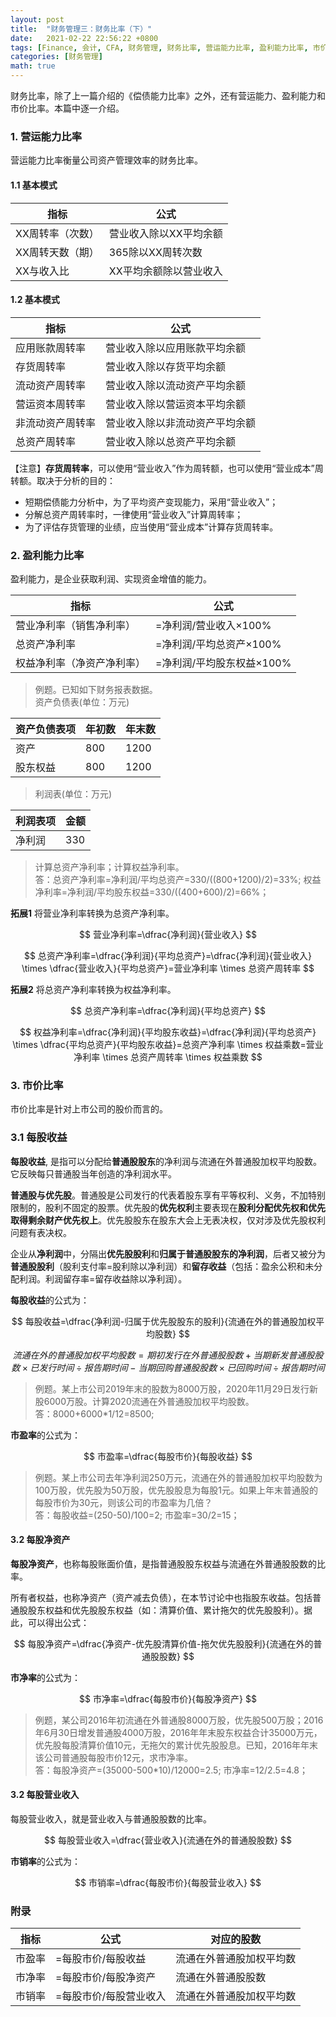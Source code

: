 ```yaml
---
layout: post
title:  "财务管理三：财务比率（下）"
date:   2021-02-22 22:56:22 +0800
tags: [Finance, 会计, CFA, 财务管理, 财务比率, 营运能力比率, 盈利能力比率, 市价比率]
categories: [财务管理]
math: true
---
```


财务比率，除了上一篇介绍的《偿债能力比率》之外，还有营运能力、盈利能力和市价比率。本篇中逐一介绍。


### 1. 营运能力比率

营运能力比率衡量公司资产管理效率的财务比率。

#### 1.1 基本模式

|指标|公式|
|--|--|
|XX周转率（次数）|营业收入除以XX平均余额|
|XX周转天数（期）|365除以XX周转次数|
|XX与收入比|XX平均余额除以营业收入|


#### 1.2 基本模式

|指标|公式|
|--|----|
|应用账款周转率|营业收入除以应用账款平均余额|
|存货周转率|营业收入除以存货平均余额|
|流动资产周转率|营业收入除以流动资产平均余额|
|营运资本周转率|营业收入除以营运资本平均余额|
|非流动资产周转率|营业收入除以非流动资产平均余额|
|总资产周转率|营业收入除以总资产平均余额|


【注意】**存货周转率**，可以使用“营业收入”作为周转额，也可以使用“营业成本”周转额。取决于分析的目的：   
- 短期偿债能力分析中，为了平均资产变现能力，采用“营业收入”；
- 分解总资产周转率时，一律使用“营业收入”计算周转率；
- 为了评估存货管理的业绩，应当使用“营业成本”计算存货周转率。


### 2. 盈利能力比率

盈利能力，是企业获取利润、实现资金增值的能力。

|指标|公式|
|--|---|
|营业净利率（销售净利率）|=净利润/营业收入×100%|
|总资产净利率|=净利润/平均总资产×100%|
|权益净利率（净资产净利率）|=净利润/平均股东权益×100%|

> 例题。已知如下财务报表数据。    
资产负债表(单位：万元)       

|资产负债表项|年初数|年末数| 
|--|--|--|   
|资产|800|1200|
|股东权益|800|1200|

> 利润表(单位：万元)    

|利润表项|金额|
|--|-|
|净利润|330|

> 计算总资产净利率；计算权益净利率。   
> 答：总资产净利率=净利润/平均总资产=330/((800+1200)/2)=33%; 权益净利率=净利润/平均股东权益=330/((400+600)/2)=66%；


**拓展1** 将营业净利率转换为总资产净利率。

<span> $$ 营业净利率=\dfrac{净利润}{营业收入} $$ </span>

<span> $$ 总资产净利率=\dfrac{净利润}{平均总资产}=\dfrac{净利润}{营业收入} \times \dfrac{营业收入}{平均总资产}=营业净利率 \times 总资产周转率 $$ </span>


**拓展2** 将总资产净利率转换为权益净利率。

<span> $$ 总资产净利率=\dfrac{净利润}{平均总资产} $$ </span>

<span> $$ 权益净利率=\dfrac{净利润}{平均股东收益}=\dfrac{净利润}{平均总资产} \times \dfrac{平均总资产}{平均股东收益}=总资产净利率 \times 权益乘数=营业净利率 \times 总资产周转率  \times 权益乘数 $$ </span>


### 3. 市价比率

市价比率是针对上市公司的股价而言的。

### 3.1 每股收益


**每股收益**, 是指可以分配给**普通股股东**的净利润与流通在外普通股加权平均股数。它反映每只普通股当年创造的净利润水平。


**普通股与优先股**。普通股是公司发行的代表着股东享有平等权利、义务，不加特别限制的，股利不固定的股票。优先股的**优先权利**主要表现在**股利分配优先权和优先取得剩余财产优先权上**。优先股股东在股东大会上无表决权，仅对涉及优先股权利问题有表决权。


企业从**净利润**中，分隔出**优先股股利**和**归属于普通股股东的净利润**，后者又被分为**普通股股利**（股利支付率=股利除以净利润）和**留存收益**（包括：盈余公积和未分配利润。利润留存率=留存收益除以净利润）。

**每股收益**的公式为：

<span> $$ 每股收益=\dfrac{净利润-归属于优先股股东的股利}{流通在外的普通股加权平均股数} $$ </span>

<span> $$ 流通在外的普通股加权平均股数=期初发行在外普通股股数+当期新发普通股股数 \times 已发行时间 \div 报告期时间 -当期回购普通股股数 \times 已回购时间 \div 报告期时间 $$ </span>

> 例题。某上市公司2019年末的股数为8000万股，2020年11月29日发行新股6000万股。计算2020流通在外普通股加权平均股数。    
> 答：8000+6000*1/12=8500;


**市盈率**的公式为：

<span> $$ 市盈率=\dfrac{每股市价}{每股收益} $$ </span>


> 例题。某上市公司去年净利润250万元，流通在外的普通股加权平均股数为100万股，优先股为50万股，优先股股息为每股1元。如果上年末普通股的每股市价为30元，则该公司的市盈率为几倍？    
> 答：每股收益=(250-50)/100=2; 市盈率=30/2=15；


#### 3.2 每股净资产

**每股净资产**，也称每股账面价值，是指普通股股东权益与流通在外普通股股数的比率。

所有者权益，也称净资产（资产减去负债），在本节讨论中也指股东收益。包括普通股股东权益和优先股股东权益（如：清算价值、累计拖欠的优先股股利）。据此，可以得出公式：

<span> $$ 每股净资产=\dfrac{净资产-优先股清算价值-拖欠优先股股利}{流通在外的普通股股数} $$ </span>


**市净率**的公式为：

<span> $$ 市净率=\dfrac{每股市价}{每股净资产} $$ </span>

> 例题，某公司2016年初流通在外普通股8000万股，优先股500万股；2016年6月30日增发普通股4000万股，2016年年末股东权益合计35000万元，优先股每股清算价值10元，无拖欠的累计优先股股息。已知，2016年年末该公司普通股每股市价12元，求市净率。   
> 答：每股净资产=(35000-500*10)/12000=2.5; 市净率=12/2.5=4.8；


#### 3.2 每股营业收入

每股营业收入，就是营业收入与普通股股数的比率。


<span> $$ 每股营业收入=\dfrac{营业收入}{流通在外的普通股股数} $$ </span>


**市销率**的公式为：

<span> $$ 市销率=\dfrac{每股市价}{每股营业收入} $$ </span>



### 附录


|指标|公式|对应的股数|
|--|---|--|
|市盈率|=每股市价/每股收益|流通在外普通股加权平均数|
|市净率|=每股市价/每股净资产|流通在外普通股股数|
|市销率|=每股市价/每股营业收入|流通在外普通股加权平均数|
